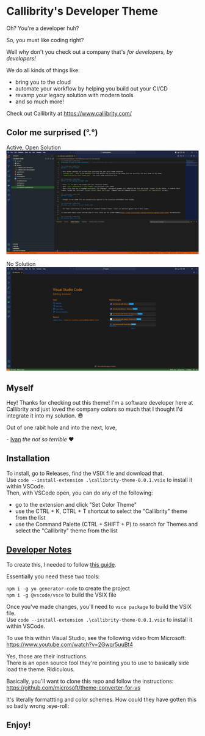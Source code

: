 # Callibrity's Developer Theme

Oh? You're a developer huh?

So, you must like coding right?

Well why don't you check out a company that's
_for developers,_
_by developers!_

We do all kinds of things like:

- bring you to the cloud
- automate your workflow by helping you build out your CI/CD
- revamp your legacy solution with modern tools
- and so much more!

Check out Callibrity at <https://www.callibrity.com/>

## Color me surprised (°.°)

Active, Open Solution
![Active Solution](./images/ActiveOpenSolution.png)

No Solution
![No Solution](./images/NoSolution.png)

## Myself

Hey! Thanks for checking out this theme!
I'm a software developer here at Callibrity and just loved the company colors so much that I thought I'd integrate it into my solution. 😎

Out of one rabit hole and into the next, love,

\- [Ivan](https://github.com/ivan-the-terrible) _the not so terrible_ ❤️

## Installation

To install, go to Releases, find the VSIX file and download that.\
Use `code --install-extension .\callibrity-theme-0.0.1.vsix` to install it within VSCode.\
Then, with VSCode open, you can do any of the following:

- go to the extension and click "Set Color Theme"
- use the CTRL + K, CTRL + T shortcut to select the "Callibrity" theme from the list
- use the Command Palette (CTRL + SHIFT + P) to search for Themes and select the "Callibrity" theme from the list

## <u>Developer Notes</u>

To create this, I needed to follow [this guide](https://code.visualstudio.com/api/extension-guides/color-theme#create-a-new-color-theme).

Essentially you need these two tools:

`npm i -g yo generator-code` to create the project\
`npm i -g @vscode/vsce` to build the VSIX file

Once you've made changes, you'll need to `vsce package` to build the VSIX file.\
Use `code --install-extension .\callibrity-theme-0.0.1.vsix` to install it within VSCode.

To use this within Visual Studio, see the following video from Microsoft: <https://www.youtube.com/watch?v=2Gwqr5uuBt4>

Yes, those are their instructions.\
There is an open source tool they're pointing you to use to basically side load the theme. Ridiculous.

Basically, you'll want to clone this repo and follow the instructions: <https://github.com/microsoft/theme-converter-for-vs>

It's literally formattting and color schemes. How could they have gotten this so badly wrong :eye-roll:

## **Enjoy!**
